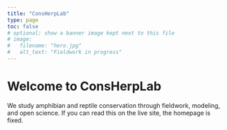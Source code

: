 ```yaml
---
title: "ConsHerpLab"
type: page
toc: false
# optional: show a banner image kept next to this file
# image:
#   filename: "hero.jpg"
#   alt_text: "Fieldwork in progress"
---
```


# Welcome to ConsHerpLab

We study amphibian and reptile conservation through fieldwork, modeling, and open science.
If you can read this on the live site, the homepage is fixed.

